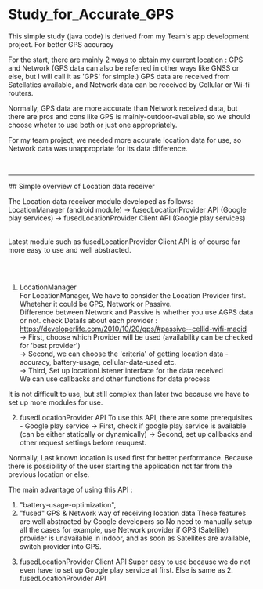 # Study_for_Accurate_GPS
This simple study (java code) is derived from my Team's app development project. For better GPS accuracy

  For the start, there are mainly 2 ways to obtain my current location : GPS and Network
(GPS data can also be referred in other ways like GNSS or else, but I will call it as 'GPS' for simple.)
GPS data are received from Satellaties available, and Network data can be received by Cellular or Wi-fi routers.

Normally, GPS data are more accurate than Network received data, 
but there are pros and cons like GPS is mainly-outdoor-available,
so we should choose wheter to use both or just one appropriately.

For my team project, we needed more accurate location data for use, 
so Network data was unappropriate for its data difference.

<br/>
<hr/>
## Simple overview of Location data receiver


The Location data receiver module developed as follows: <br/>
 LocationManager (android module) -> fusedLocationProvider API (Google play services) -> fusedLocationProvider Client API (Google play services)
 
<br/>
Latest module such as fusedLocationProvider Client API is of course far more easy to use and well abstracted.
<br/>

### <Review for each modules> <br/>
  1. LocationManager <br/>
   For LocationManager, We have to consider the Location Provider first. Wheteher it could be GPS, Network or Passive.<br/>
  Difference between Network and Passive is whether you use AGPS data or not. 
  check Details about each provider : https://developerlife.com/2010/10/20/gps/#passive--cellid-wifi-macid <br/>
  -> First, choose which Provider will be used (availability can be checked for 'best provider') <br/>
  -> Second, we can choose the 'criteria' of getting location data - accuracy, battery-usage, cellular-data-used etc. <br/>
  -> Third, Set up locationListener interface for the data received <br/>
            We can use callbacks and other functions for data process <br/>
  
  It is not difficult to use, but still complex than later two because we have to set up more modules for use.
  
  2. fusedLocationProvider API
   To use this API, there are some prerequisites - Google play service
   -> First, check if google play service is available (can be either statically or dynamically)
   -> Second, set up callbacks and other request settings before reuquest.
   
   Normally, Last known location is used first for better performance. 
   Because there is possibility of the user starting the application not far from the previous location or else.
   
   The main advantage of using this API : 
   1) "battery-usage-optimization", 
   2) "fused" GPS & Network way of receiving location data
   These features are well abstracted by Google developers so No need to manually setup all the cases
   for example, use Network provider if GPS (Satellite) provider is unavailable in indoor, and as soon as Satellites
   are available, switch provider into GPS.
   
   3. fusedLocationProvider Client API
    Super easy to use because we do not even have to set up Google play service at first.
    Else is same as 2. fusedLocationProvider API
    
